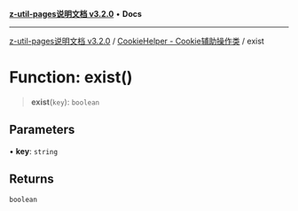 [**z-util-pages说明文档 v3.2.0**](../../../README.md) • **Docs**

***

[z-util-pages说明文档 v3.2.0](../../../globals.md) / [CookieHelper - Cookie辅助操作类](../README.md) / exist

# Function: exist()

> **exist**(`key`): `boolean`

## Parameters

• **key**: `string`

## Returns

`boolean`
